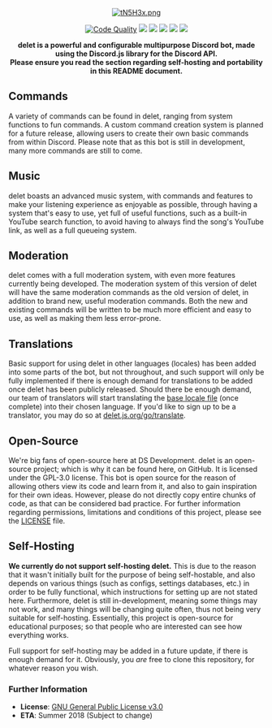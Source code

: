<p align="center"><a href="https://delet.js.org/" title="delet" target="_blank"><img src="https://vgy.me/tN5H3x.png" alt="tN5H3x.png"></a>

<p align="center">
<a href="https://app.codacy.com/app/suvanl/delet-2.0/dashboard" title="Code Quality"><img src="https://api.codacy.com/project/badge/Grade/4095a9a01d8445939612d31b6283e6fd" alt="Code Quality"></a>
<a href="https://travis-ci.org/DS-Development/delet" title="Linux Build Status"><img src="https://travis-ci.org/DS-Development/delet.svg?branch=master"/></a>
<a href="https://ci.appveyor.com/project/suvanl/delet" title="Windows Build Status"><img src="https://ci.appveyor.com/api/projects/status/github/ds-development/delet?branch=master&svg=true"></a>
<a href="https://dependabot.com" title="Dependabot Status"><img src="https://api.dependabot.com/badges/status?host=github&identifier=116506668"></a>
<a href="https://david-dm.org/DS-Development/delet" title="dependencies status"><img src="https://david-dm.org/DS-Development/delet/status.svg"/></a>
<a href="https://david-dm.org/DS-Development/delet?type=dev" title="devDependencies status"><img src="https://david-dm.org/DS-Development/delet/dev-status.svg"/></a>
</p>

<p align="center"><strong>delet is a powerful and configurable multipurpose Discord bot, made using the Discord.js library for the Discord API.
<br>Please ensure you read the section regarding self-hosting and portability in this README document.</strong></p>

## Commands
A variety of commands can be found in delet, ranging from system functions to fun commands. A custom command creation system is planned for a future release, allowing users to create their own basic commands from within Discord. Please note that as this bot is still in development, many more commands are still to come.

## Music
delet boasts an advanced music system, with commands and features to make your listening experience as enjoyable as possible, through having a system that's easy to use, yet full of useful functions, such as a built-in YouTube search function, to avoid having to always find the song's YouTube link, as well as a full queueing system.

## Moderation
delet comes with a full moderation system, with even more features currently being developed. The moderation system of this version of delet will have the same moderation commands as the old version of delet, in addition to brand new, useful moderation commands. Both the new and existing commands will be written to be much more efficient and easy to use, as well as making them less error-prone.

## Translations
Basic support for using delet in other languages (locales) has been added into some parts of the bot, but not throughout, and such support will only be fully implemented if there is enough demand for translations to be added once delet has been publicly released. Should there be enough demand, our team of translators will start translating the [base locale file](https://github.com/DS-Development/delet/blob/master/locales/en-GB.js) (once complete) into their chosen language. If you'd like to sign up to be a translator, you may do so at [delet.js.org/go/translate](https://delet.js.org/go/translate).

## Open-Source
We're big fans of open-source here at DS Development. delet is an open-source project; which is why it can be found here, on GitHub. It is licensed under the GPL-3.0 license. This bot is open source for the reason of allowing others view its code and learn from it, and also to gain inspiration for their own ideas. However, please do not directly copy entire chunks of code, as that can be considered bad practice.
For further information regarding permissions, limitations and conditions of this project, please see the [LICENSE](https://github.com/DS-Development/delet/blob/master/LICENSE) file.

## Self-Hosting
**We currently do not support self-hosting delet.** This is due to the reason that it wasn't initially built for the purpose of being self-hostable, and also depends on various things (such as configs, settings databases, etc.) in order to be fully functional, which instructions for setting up are not stated here. Furthermore, delet is still in-development, meaning some things may not work, and many things will be changing quite often, thus not being very suitable for self-hosting. Essentially, this project is open-source for educational purposes; so that people who are interested can see how everything works.

Full support for self-hosting may be added in a future update, if there is enough demand for it.
Obviously, you *are* free to clone this repository, for whatever reason you wish.

### Further Information
- **License**: [GNU General Public License v3.0](https://github.com/DS-Development/delet/blob/master/LICENSE)
- **ETA**: Summer 2018 (Subject to change)

